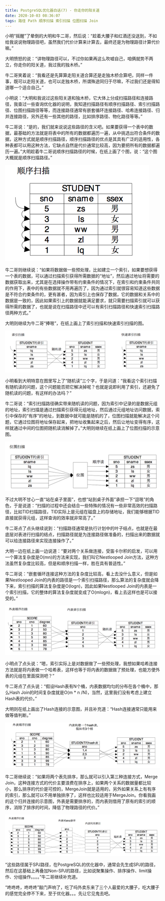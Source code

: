 ```yaml
---
title: PostgreSQL优化器白话(7) - 你走你的阳关道
date: 2020-10-03 08:36:07
tags: 路径 Path 顺序扫描 索引扫描 位图扫描 Join
---
```


小明“摇醒”了晕倒的大明和牛二哥，然后说：“趁着大腰子和红酒还没送到，不如给我说说物理路径吧，虽然我们代价计算来计算去，最终还是为物理路径计算代价嘛。”

大明愤怒的说：“讲物理路径可以，不过你如果再这么吹嘘自己，咱俩就势不两立，你走你的阳关道，我过我的独木桥。”

牛二哥笑着说：“我看还是先算算走阳关道合算还是走独木桥合算吧，同样一件事，既可以走阳关道，也可以走独木桥，所谓殊途同归于尽嘛，不过我们还是得知道哪一个适合自己。”<!-- more -->

小明说：“大明和我说过这些阳关道和独木桥，它大体上分成扫描路径和连接路径，我查过一些查询优化器的说明，我知道扫描路径有顺序扫描路径、索引扫描路径、位图扫描路径等等，而连接路径通常有嵌套循环连接路径、哈希连接路径、归并连接路径，另外还有一些其他的路径，比如排序路径、物化路径等等。”

牛二哥说：“是的，我们就来说说这些路径的含义吧。如果要获得一个表中的数据，最基础的方法就是将表中的所有的数据都遍历一遍，从中挑选出符合条件的数据，这种方式就是顺序扫描路径，顺序扫描路径的优点是其具有广泛的适用性，各种表都可以用这种方法，它缺点自然是代价通常比较高，因为要把所有的数据都遍历一遍。”大明趁着牛二哥说顺序扫描路径的时候，在纸上画了个图，说：“这个图大概就是顺序扫描路径。”

![](./postgresql-optimizer-outline-7/1.jpg) 

牛二哥则继续说：“如果将数据做一些预处理，比如建立一个索引，如果要想获得一个表的数据，可以通过扫描索引获得所需数据的“地址”，然后通过地址将需要的数据获取出来，尤其是在选择操作带有约束条件的情况下，在索引和约束条件共同的作用下，表中的有些数据就不用再遍历了，因为通过索引就很容易知道这些数据是不符合约束条件的，更有甚者，因为索引上也保存了数据，它的数据和关系中的数据是一致的，因此如果索引上的数据就能满足要求，就只需要扫描索引就可以获得所需的数据了，也就是说在扫描路径中还可以有索引扫描路径和快速索引扫描路径两种方式。”

大明则继续为牛二哥“捧哏”，在纸上画上了索引扫描和快速索引扫描的图。

![](./postgresql-optimizer-outline-7/2.png) 
 
小明看到大明特意在图里写上了“随机读”三个字，于是问道：“我看这个索引扫描有随机读的问题，这个问题能否把它解决掉呢？也就是说即利用了索引，还避免了随机读的问题，有这样的办法吗？”

牛二哥说：“索引扫描路径确实带来随机读的问题，因为索引中记录的是数据元组的地址，索引扫描是通过扫描索引获得元组地址，然后通过元组地址访问数据，索引中保存的“有序”的地址，到数据中就可能是随机的了，位图扫描就能解决这个问题，它通过位图将地址保存起来，把地址收集起来之后，然后让地址变得有序，这样就通过中间的位图把随机读消解掉了。”大明则继续在纸上画上了位图扫描的示意图。

![](./postgresql-optimizer-outline-7/3.png) 
 
不过大明不甘心一直“站在桌子里面”，也想“站到桌子外面”承担一下“逗哏”的角色，于是说道：“扫描的过程中还会结合一些特殊的情况有一些非常高效的扫描路径，比如TID扫描路径，TID实际上是元组在磁盘上的存储地址，我们能够根据TID直接就获得元组，这样查询的效率就非常高了。”

牛二哥点了点头继续说到：“扫描路径通常是执行计划中的叶子结点，也就是在最底层对表进行扫描的结点，扫描路径就是为连接路径做准备的，扫描出来的数据就可以给连接路径来实现连接操作了。”

大明一边在纸上画一边说道：“要对两个关系做连接，受笛卡尔积的启发，可以用一个算法复杂度是O(mn)的方法来实现，我们叫它Nestlooped Join方法，这种方法虽然复杂度比较高，但是和顺序扫描一样，胜在具有普适性。”

牛二哥说：“嵌套循环连接这种方法的复杂度比较高，看上去没什么意义，但是如果Nestlooped Join的内表的路径是一个索引扫描路径，那么算法的复杂度就会降下来，索引扫描的算法复杂度是O(logn)，因此如果Nestlooped Join的内表是一个索引扫描，它的整体的算法复杂度就变成了O(mlogn)，看上去这样也是可以接受的。”

![](./postgresql-optimizer-outline-7/4.png) 

小明点了点头说：“嗯，索引实际上是对数据做了一些预处理，我想如果哈希连接方法就是将内表做一个哈希表，这样也等于将内表的数据做了预处理，也能方便外表的元组在里面探测吧？”

牛二哥点了点头说：“假设Hash表有N个桶，内表数据均匀的分布在各个桶中，那么Hash Join的时间复杂度就是O(m * n /N)，当然，这里我们没有考虑上建立Hash表的代价。”

大明则在纸上画出了Hash连接的示意图，并且补充道：“Hash连接通常只能用来做等值判断。”

![](./postgresql-optimizer-outline-7/5.png) 
 
牛二哥继续说：“如果将两个表先排序，那么就可以引入第三种连接方式，Merge Join，这种连接方式的代价主要浪费在排序上，如果两个关系的数据量都比较小，那么排序的代价是可控的，MergeJoin就是适用的，另外如果关系上有有序的索引，那么就可以不用单独排序了，这样也比较适用于MergeJoin。你看我画的这个归并连接的示意图，外表是需要排序的，而内表则借用了原有的索引的顺序，消除了排序的时间，降低了物理路径的代价。”

![](./postgresql-optimizer-outline-7/6.png) 
 
“这些路径属于SPJ路径，在PostgreSQL的优化器中，通常会先生成SPJ的路径，然后在这基础上再叠加Non-SPJ的路径，比如说聚集操作、排序操作、limit操作、分组操作。。。。”牛二哥继续补充道。

“咚咚咚，咚咚咚”敲门声响了，吃了吗外卖东来了三个人最爱的大腰子，吃大腰子的感觉完全停不下来，至于优化器。。。先让它见鬼去吧。
